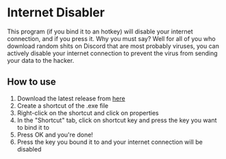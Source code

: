 # Internet Disabler
This program (if you bind it to an hotkey) will disable your internet connection, and if you press it.
Why you must say? Well for all of you who download random shits on Discord that are most probably viruses,
you can actively disable your internet connection to prevent the virus from sending your data to the hacker.

## How to use
1. Download the latest release from [here](https://github.com/TaxMachine/internet-disabler/releases/tag/release)
2. Create a shortcut of the .exe file
3. Right-click on the shortcut and click on properties
4. In the "Shortcut" tab, click on shortcut key and press the key you want to bind it to
5. Press OK and you're done!
6. Press the key you bound it to and your internet connection will be disabled